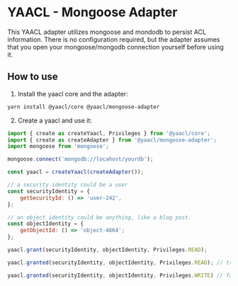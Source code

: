 # YAACL - Mongoose Adapter

This YAACL adapter utilizes mongoose and mondodb to persist ACL information.
There is no configuration required, but the adapter assumes that you open your mongoose/mongodb
connection yourself before using it.

## How to use

1. Install the yaacl core and the adapter:

```sh
yarn install @yaacl/core @yaacl/mongoose-adapter
```

2. Create a yaacl and use it:

```js
import { create as createYaacl, Privileges } from '@yaacl/core';
import { create as createAdapter } from '@yaacl/mongoose-adapter';
import mongoose from 'mongoose';

mongoose.connect('mongodb://locahost/yourdb');

const yaacl = createYaacl(createAdapter());

// a security identity could be a user
const securityIdentity = {
	getSecurityId: () => 'user-242',
};

// an object identity could be anything, like a blog post.
const objectIdentity = {
	getObjectId: () => 'object-4664';
};

yaacl.grant(securityIdentity, objectIdentity, Privileges.READ);

yaacl.granted(securityIdentity, objectIdentity, Privileges.READ); // true

yaacl.granted(securityIdentity, objectIdentity, Privileges.WRITE) // false
```
